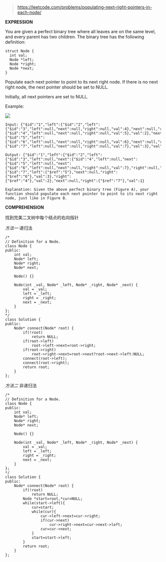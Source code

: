 >https://leetcode.com/problems/populating-next-right-pointers-in-each-node/

**EXPRESSION**

You are given a perfect binary tree where all leaves are on the same level, and every parent has two children. The binary tree has the following definition:

    struct Node {
      int val;
      Node *left;
      Node *right;
      Node *next;
    }
Populate each next pointer to point to its next right node. If there is no next right node, the next pointer should be set to NULL.

Initially, all next pointers are set to NULL.

Example:

![](https://assets.leetcode.com/uploads/2019/02/14/116_sample.png)

    Input: {"$id":"1","left":{"$id":"2","left":{"$id":"3","left":null,"next":null,"right":null,"val":4},"next":null,"right":{"$id":"4","left":null,"next":null,"right":null,"val":5},"val":2},"next":null,"right":{"$id":"5","left":{"$id":"6","left":null,"next":null,"right":null,"val":6},"next":null,"right":{"$id":"7","left":null,"next":null,"right":null,"val":7},"val":3},"val":1}
    
    Output: {"$id":"1","left":{"$id":"2","left":{"$id":"3","left":null,"next":{"$id":"4","left":null,"next":{"$id":"5","left":null,"next":{"$id":"6","left":null,"next":null,"right":null,"val":7},"right":null,"val":6},"right":null,"val":5},"right":null,"val":4},"next":{"$id":"7","left":{"$ref":"5"},"next":null,"right":{"$ref":"6"},"val":3},"right":{"$ref":"4"},"val":2},"next":null,"right":{"$ref":"7"},"val":1}
    
    Explanation: Given the above perfect binary tree (Figure A), your function should populate each next pointer to point to its next right node, just like in Figure B.
    
**COMPREHENSION**

找到完美二叉树中每个结点的右向指针

*方法一* 递归法

```
/*
// Definition for a Node.
class Node {
public:
    int val;
    Node* left;
    Node* right;
    Node* next;

    Node() {}

    Node(int _val, Node* _left, Node* _right, Node* _next) {
        val = _val;
        left = _left;
        right = _right;
        next = _next;
    }
};
*/
class Solution {
public:
    Node* connect(Node* root) {
        if(!root)
            return NULL;
        if(root->left)
            root->left->next=root->right;
        if(root->right)
            root->right->next=root->next?root->next->left:NULL;
        connect(root->left);
        connect(root->right);
        return root;
    }
};
```

*方法二* 非递归法

```
/*
// Definition for a Node.
class Node {
public:
    int val;
    Node* left;
    Node* right;
    Node* next;

    Node() {}

    Node(int _val, Node* _left, Node* _right, Node* _next) {
        val = _val;
        left = _left;
        right = _right;
        next = _next;
    }
};
*/
class Solution {
public:
    Node* connect(Node* root) {
        if(!root)
            return NULL;
        Node *start=root,*cur=NULL;
        while(start->left){
            cur=start;
            while(cur){
                cur->left->next=cur->right;
                if(cur->next)
                    cur->right->next=cur->next->left;
                cur=cur->next;
            }
            start=start->left;
        }
        return root;
    }
};
```
